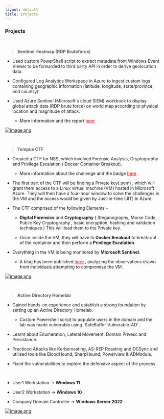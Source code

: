 ```yaml
---
layout: default
title: projects
---
```


### **Projects**

<br>

> **Sentinel Heatmap (RDP Bruteforce)**
    
- Used custom PowerShell script to extract metadata from Windows Event Viewer to be forwarded to third party API in order to derive geolocation data.

- Configured Log Analytics Workspace in Azure to ingest custom logs containing geographic information (latitude, longitude, state/province, and country)

- Used Azure Sentinel (Microsoft's cloud SIEM) workbook to display global attack data (RDP brute force) on world map according to physical location and magnitude of attack.

   - More information and the report <a href="https://arorarachit.com/blog/sentinel-heatmap-rdp-bruteforce" style="color:red;" rel="noopener">here</a> 

[![image.png](https://i.postimg.cc/SKjddT3G/image.png)](https://postimg.cc/XZS978VZ)


<br>


> **Tempus CTF**
    
    
- Created a CTF for NSS, which involved Forensic Analysis, Cryptography and Privilege Escalation ( Docker Container Breakout). 

    - More information about the challenge and the badge <a href="https://www.credly.com/org/noshitsecurity/badge/rage" style="color:red;" rel="noopener">here</a> .

- The first part of the  CTF will be finding a Private key(.pem) , which will grant them access to a Linux virtual machine (VM) hosted in Microsoft Azure.
They will then have a four-hour window to solve the challenges in the VM and the access would be given by Just-in-time (JIT) in Azure.

- The CTF comprised of the following Elements -

    - **Digital Forensics** and **Cryptography** ( Steganography, Morse Code, Public Key Cryptography , basic encryption, hashing and validation techniques.) 
    This will lead them to the Private key.

    - Once inside the VM, they will have to **Docker Breakout** to break-out of the container and then perform a **Privilege Escalation**.

- Everything in the VM is being monitored by **Microsoft Sentinel**.

    - A blog has been published <a href="https://arorarachit.com/blog/azure-sentinel-investigating-incidents" style="color:red;" rel="noopener">here</a> , analyzing the observations drawn from individuals attempting to compromise the VM.
    
[![image.png](https://i.postimg.cc/1X509FjJ/image.png)](https://postimg.cc/zb6H7y5g)


<br>


> **Active Directory Homelab**

- Gained hands-on experience and establish a strong foundation by setting up an Active Directory Homelab.

    - Custom Powershell script to populate users in the domain and the lab was made vulnerable using 'SafeBuffer Vulnerable-AD' .

- Learnt about Enumeration, Lateral Movement, Domain Privesc and Persistance.

- Practiced Attacks like Kerberoasting, AS-REP Roasting and DCSync and utilized tools like BloodHound, SharpHound, Powerview & ADModule.

- Fixed the vulnerabilities to explore the defensive aspect of the process.

<br>

* User1 Workstation → **Windows 11**
    
* User2 Workstation → **Windows 10**
    
* Company Domain Controller → **Windows Server 2022**

    
[![image.png](https://i.postimg.cc/GtJVZSs2/image.png)](https://postimg.cc/N2FdXDDq)

 <br>

